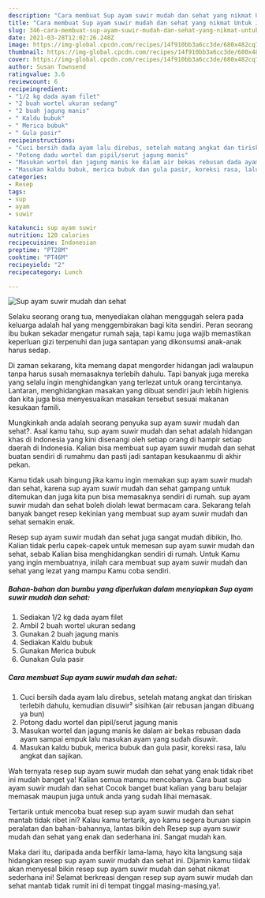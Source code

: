 ```yaml
---
description: "Cara membuat Sup ayam suwir mudah dan sehat yang nikmat Untuk Jualan"
title: "Cara membuat Sup ayam suwir mudah dan sehat yang nikmat Untuk Jualan"
slug: 346-cara-membuat-sup-ayam-suwir-mudah-dan-sehat-yang-nikmat-untuk-jualan
date: 2021-03-28T12:02:26.248Z
image: https://img-global.cpcdn.com/recipes/14f910bb3a6cc3de/680x482cq70/sup-ayam-suwir-mudah-dan-sehat-foto-resep-utama.jpg
thumbnail: https://img-global.cpcdn.com/recipes/14f910bb3a6cc3de/680x482cq70/sup-ayam-suwir-mudah-dan-sehat-foto-resep-utama.jpg
cover: https://img-global.cpcdn.com/recipes/14f910bb3a6cc3de/680x482cq70/sup-ayam-suwir-mudah-dan-sehat-foto-resep-utama.jpg
author: Susan Townsend
ratingvalue: 3.6
reviewcount: 6
recipeingredient:
- "1/2 kg dada ayam filet"
- "2 buah wortel ukuran sedang"
- "2 buah jagung manis"
- " Kaldu bubuk"
- " Merica bubuk"
- " Gula pasir"
recipeinstructions:
- "Cuci bersih dada ayam lalu direbus, setelah matang angkat dan tiriskan terlebih dahulu, kemudian disuwir² sisihkan (air rebusan jangan dibuang ya bun)"
- "Potong dadu wortel dan pipil/serut jagung manis"
- "Masukan wortel dan jagung manis ke dalam air bekas rebusan dada ayam sampai empuk lalu masukan ayam yang sudah disuwir."
- "Masukan kaldu bubuk, merica bubuk dan gula pasir, koreksi rasa, lalu angkat dan sajikan."
categories:
- Resep
tags:
- sup
- ayam
- suwir

katakunci: sup ayam suwir 
nutrition: 120 calories
recipecuisine: Indonesian
preptime: "PT28M"
cooktime: "PT46M"
recipeyield: "2"
recipecategory: Lunch

---
```



![Sup ayam suwir mudah dan sehat](https://img-global.cpcdn.com/recipes/14f910bb3a6cc3de/680x482cq70/sup-ayam-suwir-mudah-dan-sehat-foto-resep-utama.jpg)

Selaku seorang orang tua, menyediakan olahan menggugah selera pada keluarga adalah hal yang menggembirakan bagi kita sendiri. Peran seorang ibu bukan sekadar mengatur rumah saja, tapi kamu juga wajib memastikan keperluan gizi terpenuhi dan juga santapan yang dikonsumsi anak-anak harus sedap.

Di zaman  sekarang, kita memang dapat mengorder hidangan jadi walaupun tanpa harus susah memasaknya terlebih dahulu. Tapi banyak juga mereka yang selalu ingin menghidangkan yang terlezat untuk orang tercintanya. Lantaran, menghidangkan masakan yang dibuat sendiri jauh lebih higienis dan kita juga bisa menyesuaikan masakan tersebut sesuai makanan kesukaan famili. 



Mungkinkah anda adalah seorang penyuka sup ayam suwir mudah dan sehat?. Asal kamu tahu, sup ayam suwir mudah dan sehat adalah hidangan khas di Indonesia yang kini disenangi oleh setiap orang di hampir setiap daerah di Indonesia. Kalian bisa membuat sup ayam suwir mudah dan sehat buatan sendiri di rumahmu dan pasti jadi santapan kesukaanmu di akhir pekan.

Kamu tidak usah bingung jika kamu ingin memakan sup ayam suwir mudah dan sehat, karena sup ayam suwir mudah dan sehat gampang untuk ditemukan dan juga kita pun bisa memasaknya sendiri di rumah. sup ayam suwir mudah dan sehat boleh diolah lewat bermacam cara. Sekarang telah banyak banget resep kekinian yang membuat sup ayam suwir mudah dan sehat semakin enak.

Resep sup ayam suwir mudah dan sehat juga sangat mudah dibikin, lho. Kalian tidak perlu capek-capek untuk memesan sup ayam suwir mudah dan sehat, sebab Kalian bisa menghidangkan sendiri di rumah. Untuk Kamu yang ingin membuatnya, inilah cara membuat sup ayam suwir mudah dan sehat yang lezat yang mampu Kamu coba sendiri.

<!--inarticleads1-->

##### Bahan-bahan dan bumbu yang diperlukan dalam menyiapkan Sup ayam suwir mudah dan sehat:

1. Sediakan 1/2 kg dada ayam filet
1. Ambil 2 buah wortel ukuran sedang
1. Gunakan 2 buah jagung manis
1. Sediakan  Kaldu bubuk
1. Gunakan  Merica bubuk
1. Gunakan  Gula pasir




<!--inarticleads2-->

##### Cara membuat Sup ayam suwir mudah dan sehat:

1. Cuci bersih dada ayam lalu direbus, setelah matang angkat dan tiriskan terlebih dahulu, kemudian disuwir² sisihkan (air rebusan jangan dibuang ya bun)
1. Potong dadu wortel dan pipil/serut jagung manis
1. Masukan wortel dan jagung manis ke dalam air bekas rebusan dada ayam sampai empuk lalu masukan ayam yang sudah disuwir.
1. Masukan kaldu bubuk, merica bubuk dan gula pasir, koreksi rasa, lalu angkat dan sajikan.




Wah ternyata resep sup ayam suwir mudah dan sehat yang enak tidak ribet ini mudah banget ya! Kalian semua mampu mencobanya. Cara buat sup ayam suwir mudah dan sehat Cocok banget buat kalian yang baru belajar memasak maupun juga untuk anda yang sudah lihai memasak.

Tertarik untuk mencoba buat resep sup ayam suwir mudah dan sehat mantab tidak ribet ini? Kalau kamu tertarik, ayo kamu segera buruan siapin peralatan dan bahan-bahannya, lantas bikin deh Resep sup ayam suwir mudah dan sehat yang enak dan sederhana ini. Sangat mudah kan. 

Maka dari itu, daripada anda berfikir lama-lama, hayo kita langsung saja hidangkan resep sup ayam suwir mudah dan sehat ini. Dijamin kamu tiidak akan menyesal bikin resep sup ayam suwir mudah dan sehat nikmat sederhana ini! Selamat berkreasi dengan resep sup ayam suwir mudah dan sehat mantab tidak rumit ini di tempat tinggal masing-masing,ya!.


